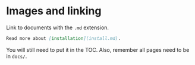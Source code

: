 # Images and linking

Link to documents with the `.md` extension.

```md
Read more about [installation](install.md).
```

You will still need to put it in the TOC. Also, remember all pages need to be in `docs/`.
